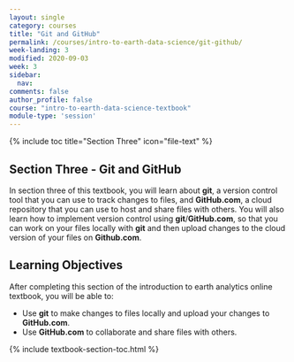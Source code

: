 ```yaml
---
layout: single
category: courses
title: "Git and GitHub"
permalink: /courses/intro-to-earth-data-science/git-github/
week-landing: 3
modified: 2020-09-03
week: 3
sidebar:
  nav:
comments: false
author_profile: false
course: "intro-to-earth-data-science-textbook"
module-type: 'session'
---
```

{% include toc title="Section Three" icon="file-text" %}

<div class="notice--info" markdown="1">

## <i class="fa fa-ship" aria-hidden="true"></i> Section Three - Git and GitHub

In section three of this textbook, you will learn about **git**, a version control tool that you can use to track changes to files, and **GitHub.com**, a cloud repository that you can use to host and share files with others. You will also learn how to implement version control using **git**/**GitHub.com**, so that you can work on your files locally with **git** and then upload changes to the cloud version of your files on **Github.com**. 


## <i class="fa fa-graduation-cap" aria-hidden="true"></i> Learning Objectives

After completing this section of the introduction to earth analytics online textbook, you will be able to:

* Use **git** to make changes to files locally and upload your changes to **GitHub.com**.
* Use **GitHub.com** to collaborate and share files with others. 

</div>

{% include textbook-section-toc.html %}

